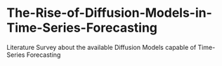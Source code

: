 # The-Rise-of-Diffusion-Models-in-Time-Series-Forecasting
Literature Survey about the available Diffusion Models capable of Time-Series Forecasting
